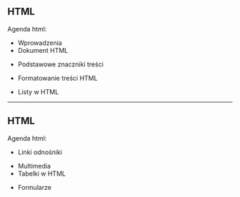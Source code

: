 ## HTML

Agenda html:

- Wprowadzenia
- Dokument HTML
<!-- - 💻 Zadanie: Hierarchia plików i podstawowy szablon -->
- Podstawowe znaczniki treści
<!-- - 💻 Zadanie: przygotuj krótki wpis blogowy -->
- Formatowanie treści HTML
<!-- - 💻 Zadanie: wpis z Encyklopedii -->
- Listy w HTML
<!-- - 💻 Zadanie: Koszy w sklepu -->

---

## HTML

Agenda html:

- Linki odnośniki
<!-- - 💻 Zadanie: MVP Encyklopedii -->
- Multimedia
- Tabelki w HTML
<!-- - 💻 Zadanie: Lista podstawowych znaczników w HTML -->
- Formularze
  <!-- - 💻 Zadanie: Formularz kanapkowy -->
  <!-- - Semantyka -->
